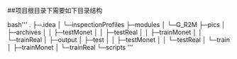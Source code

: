 ##项目根目录下需要如下目录结构

bash'''
.
├─.idea
│  └─inspectionProfiles
├─modules
│  └─G_R2M
├─pics
│  ├─archives
│  │  ├─testMonet
│  │  ├─testReal
│  │  ├─trainMonet
│  │  └─trainReal
│  ├─output
│  ├─test
│  │  ├─testMonet
│  │  └─testReal
│  └─train
│      ├─trainMonet
│      └─trainReal
└─scripts
'''
